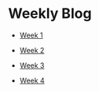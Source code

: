 # Weekly Blog

- [Week 1](_posts/2019-01-11-first-post.md)

- [Week 2](_posts/2019-01-18-second-post.md)

- [Week 3](_posts/2019-01-25-third-post.md)

- [Week 4](_posts/2019-01-31-fourth-post.md)
